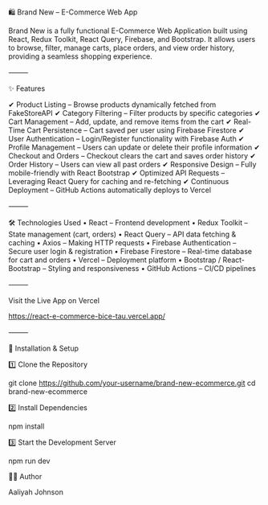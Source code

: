 🛍️ Brand New – E-Commerce Web App

Brand New is a fully functional E-Commerce Web Application built using React, Redux Toolkit, React Query, Firebase, and Bootstrap.
It allows users to browse, filter, manage carts, place orders, and view order history, providing a seamless shopping experience.

⸻

✨ Features

✔ Product Listing – Browse products dynamically fetched from FakeStoreAPI
✔ Category Filtering – Filter products by specific categories
✔ Cart Management – Add, update, and remove items from the cart
✔ Real-Time Cart Persistence – Cart saved per user using Firebase Firestore
✔ User Authentication – Login/Register functionality with Firebase Auth
✔ Profile Management – Users can update or delete their profile information
✔ Checkout and Orders – Checkout clears the cart and saves order history
✔ Order History – Users can view all past orders
✔ Responsive Design – Fully mobile-friendly with React Bootstrap
✔ Optimized API Requests – Leveraging React Query for caching and re-fetching
✔ Continuous Deployment – GitHub Actions automatically deploys to Vercel

⸻

🛠 Technologies Used
	•	React – Frontend development
	•	Redux Toolkit – State management (cart, orders)
	•	React Query – API data fetching & caching
	•	Axios – Making HTTP requests
	•	Firebase Authentication – Secure user login & registration
	•	Firebase Firestore – Real-time database for cart and orders
	•	Vercel – Deployment platform
	•	Bootstrap / React-Bootstrap – Styling and responsiveness
	•	GitHub Actions – CI/CD pipelines

⸻



Visit the Live App on Vercel

https://react-e-commerce-bice-tau.vercel.app/


⸻

🚀 Installation & Setup

1️⃣ Clone the Repository

git clone https://github.com/your-username/brand-new-ecommerce.git
cd brand-new-ecommerce

2️⃣ Install Dependencies

npm install

3️⃣ Start the Development Server

npm run dev



👩‍💻 Author

Aaliyah Johnson




